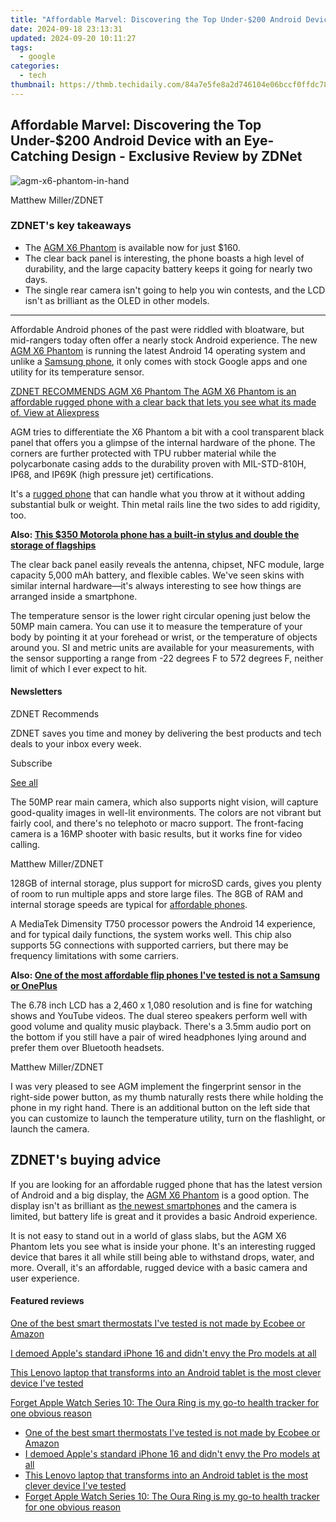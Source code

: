 ```yaml
---
title: "Affordable Marvel: Discovering the Top Under-$200 Android Device with an Eye-Catching Design - Exclusive Review by ZDNet"
date: 2024-09-18 23:13:31
updated: 2024-09-20 10:11:27
tags:
  - google
categories:
  - tech
thumbnail: https://thmb.techidaily.com/84a7e5fe8a2d746104e06bccf0ffdc78d9a7d9997cdcaec1704f07c09aed014e.jpg
---
```


## Affordable Marvel: Discovering the Top Under-$200 Android Device with an Eye-Catching Design - Exclusive Review by ZDNet

![agm-x6-phantom-in-hand](https://www.zdnet.com/a/img/resize/afdadc1de7354b4e4d0cc506d2b01b6ac15785db/2024/08/24/385e5cea-7db7-4152-a44e-c0f21ac1321a/agm-x6-phantom4.jpg?auto=webp&width=1280)

Matthew Miller/ZDNET

### ZDNET's key takeaways

* The [AGM X6 Phantom](https://www.aliexpress.com/item/1005007354515299.html) is available now for just $160.
* The clear back panel is interesting, the phone boasts a high level of durability, and the large capacity battery keeps it going for nearly two days.
* The single rear camera isn't going to help you win contests, and the LCD isn't as brilliant as the OLED in other models.

---

Affordable Android phones of the past were riddled with bloatware, but mid-rangers today often offer a nearly stock Android experience. The new [AGM X6 Phantom](https://www.aliexpress.com/item/1005007354515299.html) is running the latest Android 14 operating system and unlike a [Samsung phone](https://www.zdnet.com/article/best-samsung-phone/), it only comes with stock Google apps and one utility for its temperature sensor.

[ZDNET RECOMMENDS AGM X6 Phantom The AGM X6 Phantom is an affordable rugged phone with a clear back that lets you see what its made of. View at Aliexpress](https://www.aliexpress.com/item/1005007354515299.html)

AGM tries to differentiate the X6 Phantom a bit with a cool transparent black panel that offers you a glimpse of the internal hardware of the phone. The corners are further protected with TPU rubber material while the polycarbonate casing adds to the durability proven with MIL-STD-810H, IP68, and IP69K (high pressure jet) certifications.

It's a [rugged phone](https://www.zdnet.com/article/best-rugged-phone/) that can handle what you throw at it without adding substantial bulk or weight. Thin metal rails line the two sides to add rigidity, too.

**Also: [This $350 Motorola phone has a built-in stylus and double the storage of flagships](https://www.zdnet.com/article/this-350-motorola-phone-has-a-built-in-stylus-and-double-the-storage-of-flagships/)**

The clear back panel easily reveals the antenna, chipset, NFC module, large capacity 5,000 mAh battery, and flexible cables. We've seen skins with similar internal hardware—it's always interesting to see how things are arranged inside a smartphone.

The temperature sensor is the lower right circular opening just below the 50MP main camera. You can use it to measure the temperature of your body by pointing it at your forehead or wrist, or the temperature of objects around you. SI and metric units are available for your measurements, with the sensor supporting a range from -22 degrees F to 572 degrees F, neither limit of which I ever expect to hit.

#### Newsletters

ZDNET Recommends

ZDNET saves you time and money by delivering the best products and tech deals to your inbox every week.

 Subscribe

[See all](https://www.zdnet.com/newsletters/)

The 50MP rear main camera, which also supports night vision, will capture good-quality images in well-lit environments. The colors are not vibrant but fairly cool, and there's no telephoto or macro support. The front-facing camera is a 16MP shooter with basic results, but it works fine for video calling.

Matthew Miller/ZDNET

128GB of internal storage, plus support for microSD cards, gives you plenty of room to run multiple apps and store large files. The 8GB of RAM and internal storage speeds are typical for [affordable phones](https://www.zdnet.com/article/the-best-cheap-phones/).

A MediaTek Dimensity T750 processor powers the Android 14 experience, and for typical daily functions, the system works well. This chip also supports 5G connections with supported carriers, but there may be frequency limitations with some carriers.

**Also: [One of the most affordable flip phones I've tested is not a Samsung or OnePlus](https://www.zdnet.com/article/one-of-the-most-affordable-flip-phones-ive-tested-is-not-a-samsung-or-oneplus/)**

The 6.78 inch LCD has a 2,460 x 1,080 resolution and is fine for watching shows and YouTube videos. The dual stereo speakers perform well with good volume and quality music playback. There's a 3.5mm audio port on the bottom if you still have a pair of wired headphones lying around and prefer them over Bluetooth headsets.

Matthew Miller/ZDNET

I was very pleased to see AGM implement the fingerprint sensor in the right-side power button, as my thumb naturally rests there while holding the phone in my right hand. There is an additional button on the left side that you can customize to launch the temperature utility, turn on the flashlight, or launch the camera.

## ZDNET's buying advice

If you are looking for an affordable rugged phone that has the latest version of Android and a big display, the [AGM X6 Phantom](https://www.aliexpress.com/item/1005007354515299.html) is a good option. The display isn't as brilliant as [the newest smartphones](https://www.zdnet.com/article/best-phone/) and the camera is limited, but battery life is great and it provides a basic Android experience.

It is not easy to stand out in a world of glass slabs, but the AGM X6 Phantom lets you see what is inside your phone. It's an interesting rugged device that bares it all while still being able to withstand drops, water, and more. Overall, it's an affordable, rugged device with a basic camera and user experience.

#### Featured reviews

[One of the best smart thermostats I've tested is not made by Ecobee or Amazon](https://www.zdnet.com/article/one-of-the-best-smart-thermostats-ive-tested-is-not-made-by-ecobee-or-amazon/ "One of the best smart thermostats I've tested is not made by Ecobee or Amazon")

[I demoed Apple's standard iPhone 16 and didn't envy the Pro models at all](https://www.zdnet.com/article/i-demoed-apples-standard-iphone-16-and-didnt-envy-the-pro-models-at-all/ "I demoed Apple's standard iPhone 16 and didn't envy the Pro models at all")

[This Lenovo laptop that transforms into an Android tablet is the most clever device I've tested](https://www.zdnet.com/article/i-tested-lenovos-windows-laptop-that-doubles-as-an-android-tablet-and-it-has-so-much-potential/ "This Lenovo laptop that transforms into an Android tablet is the most clever device I've tested")

[Forget Apple Watch Series 10: The Oura Ring is my go-to health tracker for one obvious reason](https://www.zdnet.com/article/forget-apple-watch-series-10-the-oura-ring-is-my-go-to-health-tracker-for-one-obvious-reason/ "Forget Apple Watch Series 10: The Oura Ring is my go-to health tracker for one obvious reason")

* [One of the best smart thermostats I've tested is not made by Ecobee or Amazon](https://www.zdnet.com/article/one-of-the-best-smart-thermostats-ive-tested-is-not-made-by-ecobee-or-amazon/ "One of the best smart thermostats I've tested is not made by Ecobee or Amazon")
* [I demoed Apple's standard iPhone 16 and didn't envy the Pro models at all](https://www.zdnet.com/article/i-demoed-apples-standard-iphone-16-and-didnt-envy-the-pro-models-at-all/ "I demoed Apple's standard iPhone 16 and didn't envy the Pro models at all")
* [This Lenovo laptop that transforms into an Android tablet is the most clever device I've tested](https://www.zdnet.com/article/i-tested-lenovos-windows-laptop-that-doubles-as-an-android-tablet-and-it-has-so-much-potential/ "This Lenovo laptop that transforms into an Android tablet is the most clever device I've tested")
* [Forget Apple Watch Series 10: The Oura Ring is my go-to health tracker for one obvious reason](https://www.zdnet.com/article/forget-apple-watch-series-10-the-oura-ring-is-my-go-to-health-tracker-for-one-obvious-reason/ "Forget Apple Watch Series 10: The Oura Ring is my go-to health tracker for one obvious reason")

<ins class="adsbygoogle"
     style="display:block"
     data-ad-format="autorelaxed"
     data-ad-client="ca-pub-7571918770474297"
     data-ad-slot="1223367746"></ins>



<ins class="adsbygoogle"
     style="display:block"
     data-ad-client="ca-pub-7571918770474297"
     data-ad-slot="8358498916"
     data-ad-format="auto"
     data-full-width-responsive="true"></ins>
